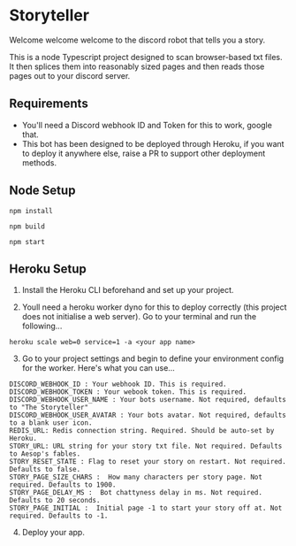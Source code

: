 Storyteller
=======
Welcome welcome welcome to the discord robot that tells you a story. 

This is a node Typescript project designed to scan browser-based txt files. It then splices them into reasonably sized pages and then reads those pages out to your discord server.

Requirements
-----------
- You'll need a Discord webhook ID and Token for this to work, google that.
- This bot has been designed to be deployed through Heroku, if you want to deploy it anywhere else, raise a PR to support other deployment methods.

Node Setup
--------

```
npm install 
```
```
npm build
```
```
npm start
```

Heroku Setup
--------
1. Install the Heroku CLI beforehand and set up your project. 

2. Youll need a heroku worker dyno for this to deploy correctly (this project does not initialise a web server). Go to your terminal and run the following...
```
heroku scale web=0 service=1 -a <your app name>
```
3. Go to your project settings and begin to define your environment config for the worker. Here's what you can use...
```
DISCORD_WEBHOOK_ID : Your webhook ID. This is required.
DISCORD_WEBHOOK_TOKEN : Your webook token. This is required.
DISCORD_WEBHOOK_USER_NAME : Your bots username. Not required, defaults to "The Storyteller"
DISCORD_WEBHOOK_USER_AVATAR : Your bots avatar. Not required, defaults to a blank user icon.
REDIS_URL: Redis connection string. Required. Should be auto-set by Heroku.
STORY_URL: URL string for your story txt file. Not required. Defaults to Aesop's fables.
STORY_RESET_STATE : Flag to reset your story on restart. Not required. Defaults to false.
STORY_PAGE_SIZE_CHARS :  How many characters per story page. Not required. Defaults to 1900.
STORY_PAGE_DELAY_MS :  Bot chattyness delay in ms. Not required. Defaults to 20 seconds.
STORY_PAGE_INITIAL :  Initial page -1 to start your story off at. Not required. Defaults to -1.
```
4. Deploy your app.